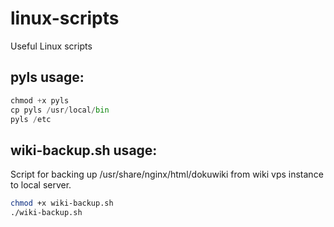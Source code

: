 # linux-scripts
Useful Linux scripts

## pyls usage:
```python
chmod +x pyls
cp pyls /usr/local/bin
pyls /etc
```

## wiki-backup.sh usage:
Script for backing up /usr/share/nginx/html/dokuwiki from wiki vps instance to local server.
```bash
chmod +x wiki-backup.sh
./wiki-backup.sh
```
